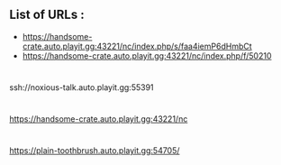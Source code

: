 List of URLs :
-

* https://handsome-crate.auto.playit.gg:43221/nc/index.php/s/faa4iemP6dHmbCt
* https://handsome-crate.auto.playit.gg:43221/nc/index.php/f/50210
#
ssh://noxious-talk.auto.playit.gg:55391
#
https://handsome-crate.auto.playit.gg:43221/nc
#
https://plain-toothbrush.auto.playit.gg:54705/
